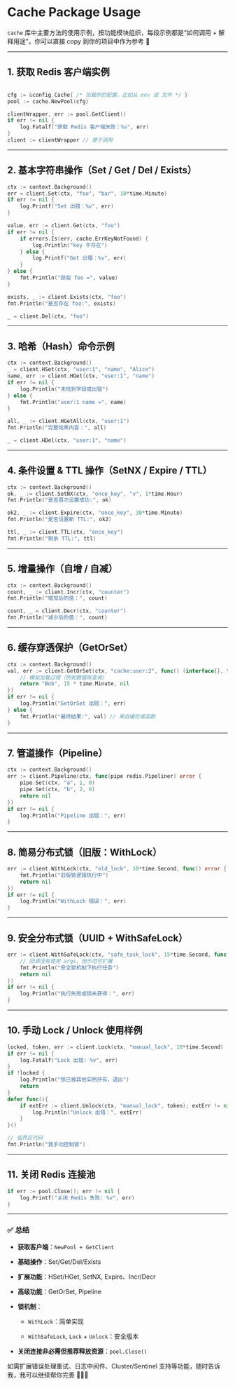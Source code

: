 # Cache Package Usage

`cache` 库中主要方法的使用示例，按功能模块组织，每段示例都是“如何调用 + 解释用途”。你可以直接 copy 到你的项目中作为参考 🚀

***

## 1. 获取 Redis 客户端实例

```go

cfg := &config.Cache{ /* 加载你的配置，比如从 env 或 文件 */ }
pool := cache.NewPool(cfg)

clientWrapper, err := pool.GetClient()
if err != nil {
    log.Fatalf("获取 Redis 客户端失败：%v", err)
}
client := clientWrapper // 便于调用
```

***

## 2. 基本字符串操作（Set / Get / Del / Exists）

```go
ctx := context.Background()
err = client.Set(ctx, "foo", "bar", 10*time.Minute)
if err != nil {
    log.Printf("Set 出错：%v", err)
}

value, err := client.Get(ctx, "foo")
if err != nil {
    if errors.Is(err, cache.ErrKeyNotFound) {
        log.Println("key 不存在")
    } else {
        log.Printf("Get 出错：%v", err)
    }
} else {
    fmt.Println("获取 foo =", value)
}

exists, _ := client.Exists(ctx, "foo")
fmt.Println("是否存在 foo:", exists)

_ = client.Del(ctx, "foo")
```

***

## 3. 哈希（Hash）命令示例

```go
ctx := context.Background()
_ = client.HSet(ctx, "user:1", "name", "Alice")
name, err := client.HGet(ctx, "user:1", "name")
if err != nil {
    log.Println("未找到字段或出错")
} else {
    fmt.Println("user:1 name =", name)
}

all, _ := client.HGetAll(ctx, "user:1")
fmt.Println("完整哈希内容：", all)

_ = client.HDel(ctx, "user:1", "name")
```

***

## 4. 条件设置 & TTL 操作（SetNX / Expire / TTL）

```go
ctx := context.Background()
ok, _ := client.SetNX(ctx, "once_key", "v", 1*time.Hour)
fmt.Println("是否首次设置成功:", ok)

ok2, _ := client.Expire(ctx, "once_key", 30*time.Minute)
fmt.Println("是否设置新 TTL:", ok2)

ttl, _ := client.TTL(ctx, "once_key")
fmt.Println("剩余 TTL:", ttl)
```

***

## 5. 增量操作（自增 / 自减）

```go
ctx := context.Background()
count, _ := client.Incr(ctx, "counter")
fmt.Println("增加后的值：", count)

count, _ = client.Decr(ctx, "counter")
fmt.Println("减少后的值：", count)
```

***

## 6. 缓存穿透保护（GetOrSet）

```go
ctx := context.Background()
val, err := client.GetOrSet(ctx, "cache:user:2", func() (interface{}, time.Duration, error) {
    // 模拟加载过程（例如数据库查询）
    return "Bob", 15 * time.Minute, nil
})
if err != nil {
    log.Println("GetOrSet 出错：", err)
} else {
    fmt.Println("最终结果:", val) // 来自缓存或函数
}
```

***

## 7. 管道操作（Pipeline）

```go
ctx := context.Background()
err := client.Pipeline(ctx, func(pipe redis.Pipeliner) error {
    pipe.Set(ctx, "a", 1, 0)
    pipe.Set(ctx, "b", 2, 0)
    return nil
})
if err != nil {
    log.Println("Pipeline 出错：", err)
}
```

***

## 8. 简易分布式锁（旧版：WithLock）

```go
err := client.WithLock(ctx, "old_lock", 10*time.Second, func() error {
    fmt.Println("旧版锁逻辑执行中")
    return nil
})
if err != nil {
    log.Println("WithLock 错误：", err)
}
```

***

## 9. 安全分布式锁（UUID + WithSafeLock）

```go
err := client.WithSafeLock(ctx, "safe_task_lock", 15*time.Second, func(args ...any) error {
    // 回调没有使用 args，但示范可扩展
    fmt.Println("安全锁机制下执行任务")
    return nil
})
if err != nil {
    log.Println("执行失败或锁未获得：", err)
}
```

***

## 10. 手动 Lock / Unlock 使用样例

```go
locked, token, err := client.Lock(ctx, "manual_lock", 10*time.Second)
if err != nil {
    log.Fatalf("Lock 出错: %v", err)
}
if !locked {
    log.Println("锁已被其他实例持有，退出")
    return
}
defer func(){
    if extErr := client.Unlock(ctx, "manual_lock", token); extErr != nil {
        log.Println("Unlock 出错：", extErr)
    }
}()

// 临界区代码
fmt.Println("我手动控制锁")
```

***

## 11. 关闭 Redis 连接池

```go
if err := pool.Close(); err != nil {
    log.Printf("关闭 Redis 失败: %v", err)
}
```

***

### ✅ 总结

* **获取客户端**：`NewPool + GetClient`

* **基础操作**：Set/Get/Del/Exists

* **扩展功能**：HSet/HGet, SetNX, Expire、Incr/Decr

* **高级功能**：GetOrSet, Pipeline

* **锁机制**：

  * `WithLock`：简单实现

  * `WithSafeLock`, `Lock` + `Unlock`：安全版本

* **关闭连接非必需但推荐释放资源**：`pool.Close()`

如需扩展错误处理重试、日志中间件、Cluster/Sentinel 支持等功能，随时告诉我，我可以继续帮你完善 🔨🤖🔧

